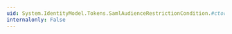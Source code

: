 ```yaml
---
uid: System.IdentityModel.Tokens.SamlAudienceRestrictionCondition.#ctor
internalonly: False
---
```

